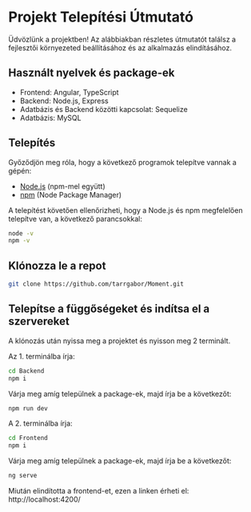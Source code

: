 # Projekt Telepítési Útmutató

Üdvözlünk a projektben! Az alábbiakban részletes útmutatót találsz a fejlesztői környezeted beállításához és az alkalmazás elindításához.

## Használt nyelvek és package-ek
- Frontend: Angular, TypeScript
- Backend: Node.js, Express
- Adatbázis és Backend közötti kapcsolat: Sequelize
- Adatbázis: MySQL

## Telepítés

Győződjön meg róla, hogy a következő programok telepítve vannak a gépén:

- [Node.js](https://nodejs.org/en/download/) (npm-mel együtt)
- [npm](https://www.npmjs.com/) (Node Package Manager)

A telepítést követően ellenőrizheti, hogy a Node.js és npm megfelelően telepítve van, a következő parancsokkal:

```bash
node -v
npm -v
```


## Klónozza le a repot
```bash
git clone https://github.com/tarrgabor/Moment.git
```
## Telepítse a függőségeket és indítsa el a szervereket
A klónozás után nyissa meg a projektet és nyisson meg 2 terminált.

Az 1. terminálba írja:
```bash
cd Backend
npm i
```
Várja meg amíg települnek a package-ek, majd írja be a következőt:
```bash
npm run dev
```
A 2. terminálba írja:
```bash
cd Frontend
npm i
```
Várja meg amíg települnek a package-ek, majd írja be a következőt:
```bash
ng serve
```
Miután elindította a frontend-et, ezen a linken érheti el: http://localhost:4200/
